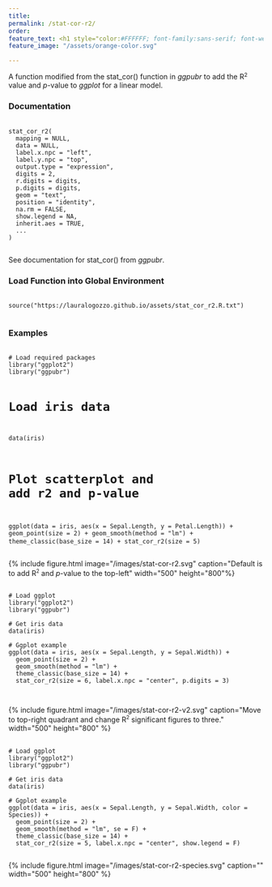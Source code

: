 ```yaml
---
title:
permalink: /stat-cor-r2/
order: 
feature_text: <h1 style="color:#FFFFFF; font-family:sans-serif; font-weight:normal"> stat-cor-r2 </h1>
feature_image: "/assets/orange-color.svg"

---
```

A function modified from the stat_cor() function in <em>ggpubr</em> to add the 
R<font size = 2><sup>2</sup></font> value and <em>p</em>-value to <em>ggplot</em>
for a linear model.


<h3> Documentation </h3>

<pre>
  <code>
stat_cor_r2(
  mapping = NULL,
  data = NULL,
  label.x.npc = "left",
  label.y.npc = "top",
  output.type = "expression",
  digits = 2,
  r.digits = digits,
  p.digits = digits,
  geom = "text",
  position = "identity",
  na.rm = FALSE,
  show.legend = NA,
  inherit.aes = TRUE,
  ...
)
  </code>
</pre>

See documentation for stat_cor() from <em>ggpubr</em>.

<h3> Load Function into Global Environment </h3>
<pre>
  <code>
source("https://lauralogozzo.github.io/assets/stat_cor_r2.R.txt")
  </code>
</pre>


<h3> Examples </h3>
<pre>
  <code>
# Load required packages
library("ggplot2")
library("ggpubr")

# Load iris data
data(iris)

# Plot scatterplot and add r2 and p-value
ggplot(data = iris, aes(x = Sepal.Length, y = Petal.Length)) + 
  geom_point(size = 2) + 
  geom_smooth(method = "lm") + 
  theme_classic(base_size = 14) +
  stat_cor_r2(size = 5)
  </code>
</pre>
{% include figure.html image="/images/stat-cor-r2.svg" caption="Default is to add 
R<sup><font size = 1>2</font></sup> and <em>p</em>-value to the top-left" width="500" height="800"%}


<pre>
  <code>
# Load ggplot
library("ggplot2")
library("ggpubr")

# Get iris data
data(iris)

# Ggplot example
ggplot(data = iris, aes(x = Sepal.Length, y = Sepal.Width)) + 
  geom_point(size = 2) + 
  geom_smooth(method = "lm") + 
  theme_classic(base_size = 14) + 
  stat_cor_r2(size = 6, label.x.npc = "center", p.digits = 3)

  </code>
</pre>

{% include figure.html image="/images/stat-cor-r2-v2.svg" caption="Move to top-right quadrant and change R<sup><font size = 1>2</font></sup> significant figures to three." width="500" height="800" %}


<pre>
  <code>
# Load ggplot
library("ggplot2")
library("ggpubr")

# Get iris data
data(iris)

# Ggplot example
ggplot(data = iris, aes(x = Sepal.Length, y = Sepal.Width, color = Species)) + 
  geom_point(size = 2) + 
  geom_smooth(method = "lm", se = F) + 
  theme_classic(base_size = 14) + 
  stat_cor_r2(size = 5, label.x.npc = "center", show.legend = F)
  </code>
</pre>

{% include figure.html image="/images/stat-cor-r2-species.svg" caption="" width="500" height="800" %}